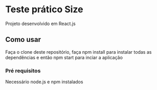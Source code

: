 ﻿# Teste prático Size

Projeto desenvolvido em React.js

## Como usar

Faça o clone deste repositório, faça npm install para instalar todas as dependências e então npm start para inciar a aplicação

### Pré requisitos

Necessário node.js e npm instalados
